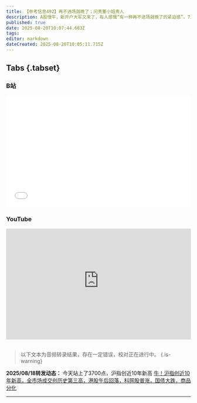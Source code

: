 ```yaml
---
title: 【参考信息492】再不进场就晚了；问责董小姐贵人
description: A股慢牛，新开户大军又来了，有人感慨“有一种再不进场就晚了的紧迫感”。7月新增信贷为负，央行《金融时报》表示不宜过度炒作单月信贷波动。个人消费贷款和服务业经营主体贷款的贴息政策落地，新发行国债、地方债、金融债利息收入恢复征收增值税。协和董小姐后续：中日友好医院、协和医学院等5家机构19人被追责，主要是给董某莹开绿灯、打招呼的贵人们，“4+4”项目整改；广西贵港高中100万奖励考上清华的女生被叫停。
published: true
date: 2025-08-20T10:07:44.683Z
tags: 
editor: markdown
dateCreated: 2025-08-20T10:05:11.715Z
---
```


## Tabs {.tabset}
### B站
<div style="position: relative; padding: 30% 45%;">
<iframe style="position: absolute; width: 100%; height: 100%; left: 0; top: 0;" src="//player.bilibili.com/player.html?&bvid=BV19tYvzdE2Q&page=1&as_wide=1&high_quality=1&danmaku=1&autoplay=0" scrolling="no" border="0" frameborder="no" framespacing="0" allowfullscreen="true"></iframe>
</div>

### YouTube
<div style="position: relative; padding: 30% 45%;">
<iframe style="position: absolute; top: 0; left: 0; width: 100%; height: 100%;" src="https://www.youtube-nocookie.com/embed/YouTubeVID" title="YouTube video player" frameborder="0" allow="accelerometer; autoplay; clipboard-write; encrypted-media; gyroscope; picture-in-picture" allowfullscreen></iframe>
</div>

## 

> 以下文本为音频转录结果，存在一定错误，校对正在进行中。
{.is-warning}

**2025/08/18转发动态：** 今天站上了3700点，沪指创近10年新高  [牛！沪指创近10年新高，全市场成交创历史第三高，港股午后回落，科网股普涨，国债大跌，商品分化
](https://wallstreetcn.com/articles/3753516)

---

